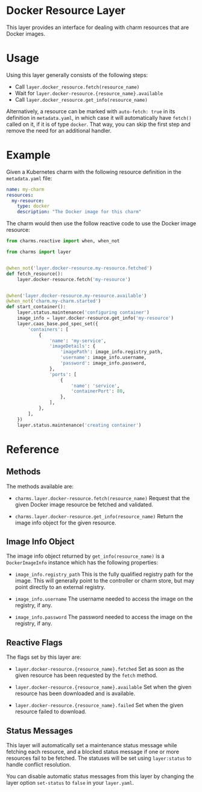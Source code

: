 Docker Resource Layer
=====================

This layer provides an interface for dealing with charm resources that are
Docker images.


Usage
=====

Using this layer generally consists of the following steps:

  * Call `layer.docker_resource.fetch(resource_name)`
  * Wait for `layer.docker-resource.{resource_name}.available`
  * Call `layer.docker_resource.get_info(resource_name)`

Alternatively, a resource can be marked with `auto-fetch: true` in its
definition in `metadata.yaml`, in which case it will automatically have
`fetch()` called on it, if it is of type `docker`.  That way, you can
skip the first step and remove the need for an additional handler.


Example
=======

Given a Kubernetes charm with the following resource definition in the
`metadata.yaml` file:

```yaml
name: my-charm
resources:
  my-resource:
    type: docker
    description: "The Docker image for this charm"
```

The charm would then use the follow reactive code to use the Docker image
resource:

```python
from charms.reactive import when, when_not

from charms import layer


@when_not('layer.docker-resource.my-resource.fetched')
def fetch_resource():
    layer.docker-resource.fetch('my-resource')


@when('layer.docker-resource.my-resource.available')
@when_not('charm.my-charm.started')
def start_container():
    layer.status.maintenance('configuring container')
    image_info = layer.docker-resource.get_info('my-resource')
    layer.caas_base.pod_spec_set({
        'containers': [
            {
                'name': 'my-service',
                'imageDetails': {
                    'imagePath': image_info.registry_path,
                    'username': image_info.username,
                    'password': image_info.password,
                },
                'ports': [
                    {
                        'name': 'service',
                        'containerPort': 80,
                    },
                ],
            },
        ],
    })
    layer.status.maintenance('creating container')
```

Reference
=========

Methods
-------

The methods available are:

  * `charms.layer.docker-resource.fetch(resource_name)`
    Request that the given Docker image resource be fetched and validated.

  * `charms.layer.docker-resource.get_info(resource_name)`
    Return the image info object for the given resource.

Image Info Object
-----------------

The image info object returned by `get_info(resource_name)` is a `DockerImageInfo`
instance which has the following properties:

  * `image_info.registry_path`
    This is the fully qualified registry path for the image.  This will
    generally point to the controller or charm store, but may point directly
    to an external registry.

  * `image_info.username`
    The username needed to access the image on the registry, if any.

  * `image_info.password`
    The password needed to access the image on the registry, if any.

Reactive Flags
--------------

The flags set by this layer are:

  * `layer.docker-resource.{resource_name}.fetched`
    Set as soon as the given resource has been requested by the `fetch` method.

  * `layer.docker-resource.{resource_name}.available`
    Set when the given resource has been downloaded and is available.

  * `layer.docker-resource.{resource_name}.failed`
    Set when the given resource failed to download.

Status Messages
---------------

This layer will automatically set a maintenance status message while fetching
each resource, and a blocked status message if one or more resources fail to
be fetched.  The statuses will be set using `layer:status` to handle conflict
resolution.

You can disable automatic status messages from this layer by changing the layer
option `set-status` to `false` in your `layer.yaml`.
